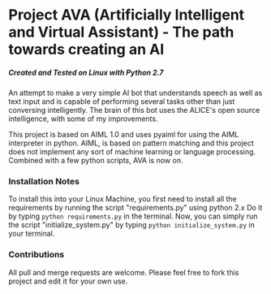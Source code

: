 # Project AVA (Artificially Intelligent and Virtual Assistant) - The path towards creating an AI
##### Created and Tested on Linux with Python 2.7

An attempt to make a very simple AI bot that understands speech as well as text input and is capable of performing several tasks other than just conversing intelligently. The brain of this bot uses the ALICE's open source intelligence, with some of my improvements.

This project is based on AIML 1.0 and uses pyaiml for using the AIML interpreter in python. AIML, is based on pattern matching and this project does not implement any sort of machine learning or language processing.
Combined with a few python scripts, AVA is now on.

### Installation Notes

To install this into your Linux Machine, you first need to install all the requirements by running the script "requirements.py" using python 2.x
Do it by typing `python requirements.py` in the terminal.
Now, you can simply run the script "initialize_system.py" by typing `python initialize_system.py` in your terminal.

### Contributions

All pull and merge requests are welcome. Please feel free to fork this project and edit it for your own use.
